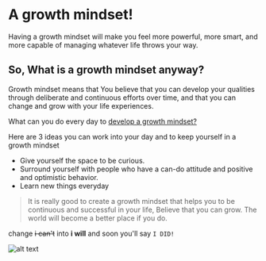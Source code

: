 # A growth mindset!

Having a growth mindset will make you feel more powerful, more smart, and more capable of managing whatever life throws your way. 


## So, What is a growth mindset anyway?

Growth mindset means that You believe that you can develop your qualities through deliberate and continuous efforts over time, and that you can change and grow with your life experiences.

What can you do every day to [develop a growth mindset?](https://www.atlassian.com/blog/inside-atlassian/growth-mindset)

Here are 3 ideas you can work into your day and to keep yourself in a growth mindset

* Give yourself the space to be curious. 
* Surround yourself with people who have a can-do attitude and positive and optimistic behavior.
* Learn new things everyday  

> It is really good to create a growth mindset that helps you to be continuous and successful in your life, Believe that you can grow. The world will become a better place if you do. 

change ~~i can't~~ into **i will** and soon you'll say `I DID!`

![alt text](https://i.pinimg.com/564x/2c/4f/79/2c4f792b3aee41485765c179b66c38f2.jpg) 